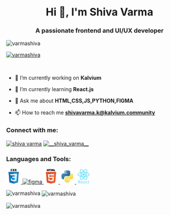 <h1 align="center">Hi 👋, I'm Shiva Varma</h1>
<h3 align="center">A passionate frontend and UI/UX developer</h3>

<p align="left"> <img src="https://komarev.com/ghpvc/?username=varmashiva&label=Profile%20views&color=0e75b6&style=flat" alt="varmashiva" /> </p>

<p align="left"> <a href="https://github.com/ryo-ma/github-profile-trophy"><img src="https://github-profile-trophy.vercel.app/?username=varmashiva" alt="varmashiva" /></a> </p>

<p align="left"> <a href="https://twitter.com/" target="blank"><img src="https://img.shields.io/twitter/follow/?logo=twitter&style=for-the-badge" alt="" /></a> </p>

- 🔭 I’m currently working on **Kalvium**

- 🌱 I’m currently learning **React.js**

- 💬 Ask me about **HTML,CSS,JS,PYTHON,FIGMA**

- 📫 How to reach me **shivavarma.k@kalvium.community**

<h3 align="left">Connect with me:</h3>
<p align="left">
<a href="https://linkedin.com/in/shiva varma" target="blank"><img align="center" src="https://raw.githubusercontent.com/rahuldkjain/github-profile-readme-generator/master/src/images/icons/Social/linked-in-alt.svg" alt="shiva varma" height="30" width="40" /></a>
<a href="https://instagram.com/__shiva_varma__" target="blank"><img align="center" src="https://raw.githubusercontent.com/rahuldkjain/github-profile-readme-generator/master/src/images/icons/Social/instagram.svg" alt="__shiva_varma__" height="30" width="40" /></a>
</p>

<h3 align="left">Languages and Tools:</h3>
<p align="left"> <a href="https://www.w3schools.com/css/" target="_blank" rel="noreferrer"> <img src="https://raw.githubusercontent.com/devicons/devicon/master/icons/css3/css3-original-wordmark.svg" alt="css3" width="40" height="40"/> </a> <a href="https://www.figma.com/" target="_blank" rel="noreferrer"> <img src="https://www.vectorlogo.zone/logos/figma/figma-icon.svg" alt="figma" width="40" height="40"/> </a> <a href="https://www.w3.org/html/" target="_blank" rel="noreferrer"> <img src="https://raw.githubusercontent.com/devicons/devicon/master/icons/html5/html5-original-wordmark.svg" alt="html5" width="40" height="40"/> </a> <a href="https://www.python.org" target="_blank" rel="noreferrer"> <img src="https://raw.githubusercontent.com/devicons/devicon/master/icons/python/python-original.svg" alt="python" width="40" height="40"/> </a> <a href="https://reactjs.org/" target="_blank" rel="noreferrer"> <img src="https://raw.githubusercontent.com/devicons/devicon/master/icons/react/react-original-wordmark.svg" alt="react" width="40" height="40"/> </a> </p>

<p><img align="left" src="https://github-readme-stats.vercel.app/api/top-langs?username=varmashiva&show_icons=true&locale=en&layout=compact" alt="varmashiva" /></p>

<p>&nbsp;<img align="center" src="https://github-readme-stats.vercel.app/api?username=varmashiva&show_icons=true&locale=en" alt="varmashiva" /></p>

<p><img align="center" src="https://github-readme-streak-stats.herokuapp.com/?user=varmashiva&" alt="varmashiva" /></p>
